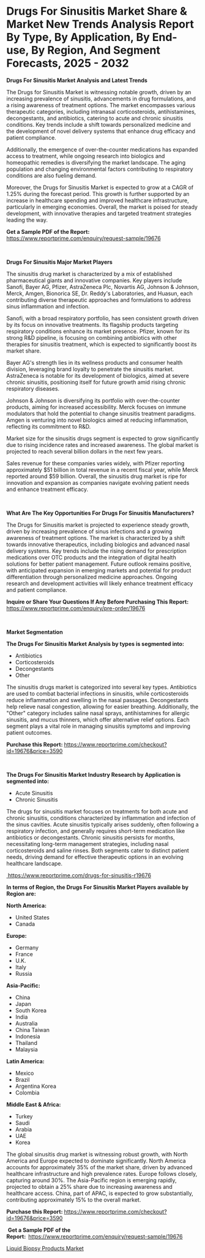 <p><h1>Drugs For Sinusitis Market Share & Market New Trends Analysis Report By Type, By Application, By End-use, By Region, And Segment Forecasts, 2025 - 2032</h1></p><p><strong>Drugs For Sinusitis Market Analysis and Latest Trends</strong></p>
<p><p>The Drugs for Sinusitis Market is witnessing notable growth, driven by an increasing prevalence of sinusitis, advancements in drug formulations, and a rising awareness of treatment options. The market encompasses various therapeutic categories, including intranasal corticosteroids, antihistamines, decongestants, and antibiotics, catering to acute and chronic sinusitis conditions. Key trends include a shift towards personalized medicine and the development of novel delivery systems that enhance drug efficacy and patient compliance.</p><p>Additionally, the emergence of over-the-counter medications has expanded access to treatment, while ongoing research into biologics and homeopathic remedies is diversifying the market landscape. The aging population and changing environmental factors contributing to respiratory conditions are also fueling demand.</p><p>Moreover, the Drugs for Sinusitis Market is expected to grow at a CAGR of 1.25% during the forecast period. This growth is further supported by an increase in healthcare spending and improved healthcare infrastructure, particularly in emerging economies. Overall, the market is poised for steady development, with innovative therapies and targeted treatment strategies leading the way.</p></p>
<p><strong>Get a Sample PDF of the Report:&nbsp;</strong> <a href="https://www.reportprime.com/enquiry/request-sample/19676?utm_campaign=3012&utm_medium=2&utm_source=Github&utm_content=ia&utm_term=20032025&utm_id=drugs-for-sinusitis">https://www.reportprime.com/enquiry/request-sample/19676</a></p>
<p>&nbsp;</p>
<p><strong>Drugs For Sinusitis Major Market Players</strong></p>
<p><p>The sinusitis drug market is characterized by a mix of established pharmaceutical giants and innovative companies. Key players include Sanofi, Bayer AG, Pfizer, AstraZeneca Plc, Novartis AG, Johnson & Johnson, Merck, Amgen, Bionorica SE, Dr. Reddy's Laboratories, and Huasun, each contributing diverse therapeutic approaches and formulations to address sinus inflammation and infection.</p><p>Sanofi, with a broad respiratory portfolio, has seen consistent growth driven by its focus on innovative treatments. Its flagship products targeting respiratory conditions enhance its market presence. Pfizer, known for its strong R&D pipeline, is focusing on combining antibiotics with other therapies for sinusitis treatment, which is expected to significantly boost its market share.</p><p>Bayer AG's strength lies in its wellness products and consumer health division, leveraging brand loyalty to penetrate the sinusitis market. AstraZeneca is notable for its development of biologics, aimed at severe chronic sinusitis, positioning itself for future growth amid rising chronic respiratory diseases.</p><p>Johnson & Johnson is diversifying its portfolio with over-the-counter products, aiming for increased accessibility. Merck focuses on immune modulators that hold the potential to change sinusitis treatment paradigms. Amgen is venturing into novel biologics aimed at reducing inflammation, reflecting its commitment to R&D.</p><p>Market size for the sinusitis drugs segment is expected to grow significantly due to rising incidence rates and increased awareness. The global market is projected to reach several billion dollars in the next few years.</p><p>Sales revenue for these companies varies widely, with Pfizer reporting approximately $51 billion in total revenue in a recent fiscal year, while Merck reported around $59 billion. Overall, the sinusitis drug market is ripe for innovation and expansion as companies navigate evolving patient needs and enhance treatment efficacy.</p></p>
<p>&nbsp;</p>
<p><strong>What Are The Key Opportunities For Drugs For Sinusitis Manufacturers?</strong></p>
<p><p>The Drugs for Sinusitis market is projected to experience steady growth, driven by increasing prevalence of sinus infections and a growing awareness of treatment options. The market is characterized by a shift towards innovative therapeutics, including biologics and advanced nasal delivery systems. Key trends include the rising demand for prescription medications over OTC products and the integration of digital health solutions for better patient management. Future outlook remains positive, with anticipated expansion in emerging markets and potential for product differentiation through personalized medicine approaches. Ongoing research and development activities will likely enhance treatment efficacy and patient compliance.</p></p>
<p><strong>Inquire or Share Your Questions If Any Before Purchasing This Report:</strong> <a href="https://www.reportprime.com/enquiry/pre-order/19676?utm_campaign=3012&utm_medium=2&utm_source=Github&utm_content=ia&utm_term=20032025&utm_id=drugs-for-sinusitis">https://www.reportprime.com/enquiry/pre-order/19676</a></p>
<p>&nbsp;</p>
<p><strong>Market Segmentation</strong></p>
<p><strong>The Drugs For Sinusitis Market Analysis by types is segmented into:</strong></p>
<p><ul><li>Antibiotics</li><li>Corticosteroids</li><li>Decongestants</li><li>Other</li></ul></p>
<p><p>The sinusitis drugs market is categorized into several key types. Antibiotics are used to combat bacterial infections in sinusitis, while corticosteroids reduce inflammation and swelling in the nasal passages. Decongestants help relieve nasal congestion, allowing for easier breathing. Additionally, the "Other" category includes saline nasal sprays, antihistamines for allergic sinusitis, and mucus thinners, which offer alternative relief options. Each segment plays a vital role in managing sinusitis symptoms and improving patient outcomes.</p></p>
<p><strong>Purchase this Report:&nbsp;</strong><a href="https://www.reportprime.com/checkout?id=19676&price=3590&utm_campaign=3012&utm_medium=2&utm_source=Github&utm_content=ia&utm_term=20032025&utm_id=drugs-for-sinusitis">https://www.reportprime.com/checkout?id=19676&price=3590</a></p>
<p>&nbsp;</p>
<p><strong>The Drugs For Sinusitis Market Industry Research by Application is segmented into:</strong></p>
<p><ul><li>Acute Sinusitis</li><li>Chronic Sinusitis</li></ul></p>
<p><p>The drugs for sinusitis market focuses on treatments for both acute and chronic sinusitis, conditions characterized by inflammation and infection of the sinus cavities. Acute sinusitis typically arises suddenly, often following a respiratory infection, and generally requires short-term medication like antibiotics or decongestants. Chronic sinusitis persists for months, necessitating long-term management strategies, including nasal corticosteroids and saline rinses. Both segments cater to distinct patient needs, driving demand for effective therapeutic options in an evolving healthcare landscape.</p></p>
<p><a href="https://www.reportprime.com/drugs-for-sinusitis-r19676?utm_campaign=3012&utm_medium=2&utm_source=Github&utm_content=ia&utm_term=20032025&utm_id=drugs-for-sinusitis">&nbsp;https://www.reportprime.com/drugs-for-sinusitis-r19676</a></p>
<p><strong>In terms of Region, the Drugs For Sinusitis Market Players available by Region are:</strong></p>
<p>
    <p> <strong> North America: </strong>
        <ul>
            <li>United States</li>
            <li>Canada</li>
        </ul>
        </p> 
    <p> <strong> Europe: </strong>
        <ul>
            <li>Germany</li>
            <li>France</li>
            <li>U.K.</li>
            <li>Italy</li>
            <li>Russia</li>
        </ul>
        </p> 
    <p> <strong> Asia-Pacific: </strong>
        <ul>
            <li>China</li>
            <li>Japan</li>
            <li>South Korea</li>
            <li>India</li>
            <li>Australia</li>
            <li>China Taiwan</li>
            <li>Indonesia</li>
            <li>Thailand</li>
            <li>Malaysia</li>
        </ul>
        </p> 
    <p> <strong> Latin America: </strong>
        <ul>
            <li>Mexico</li>
            <li>Brazil</li>
            <li>Argentina Korea</li>
            <li>Colombia</li>
        </ul>
        </p> 
    <p> <strong> Middle East & Africa: </strong>
        <ul>
            <li>Turkey</li>
            <li>Saudi</li>
            <li>Arabia</li>
            <li>UAE</li>
            <li>Korea</li>
        </ul>
    </p>
    </p>
<p><p>The global sinusitis drug market is witnessing robust growth, with North America and Europe expected to dominate significantly. North America accounts for approximately 35% of the market share, driven by advanced healthcare infrastructure and high prevalence rates. Europe follows closely, capturing around 30%. The Asia-Pacific region is emerging rapidly, projected to obtain a 25% share due to increasing awareness and healthcare access. China, part of APAC, is expected to grow substantially, contributing approximately 15% to the overall market.</p></p>
<p><strong>Purchase this Report: </strong><a href="https://www.reportprime.com/checkout?id=19676&price=3590&utm_campaign=3012&utm_medium=2&utm_source=Github&utm_content=ia&utm_term=20032025&utm_id=drugs-for-sinusitis">https://www.reportprime.com/checkout?id=19676&price=3590</a></p>
<p>&nbsp;<strong>Get a Sample PDF of the Report:&nbsp;&nbsp;</strong><a href="https://www.reportprime.com/enquiry/request-sample/19676?utm_campaign=3012&utm_medium=2&utm_source=Github&utm_content=ia&utm_term=20032025&utm_id=drugs-for-sinusitis">https://www.reportprime.com/enquiry/request-sample/19676</a></p>
<p><strong></strong></p>
<p><p><a href="https://github.com/laverkyllozc/Market-Research-Report-List-1/blob/main/liquid-biopsy-products-market.md?utm_campaign=3012&utm_medium=2&utm_source=Github&utm_content=ia&utm_term=20032025&utm_id=drugs-for-sinusitis">Liquid Biopsy Products Market</a></p></p>